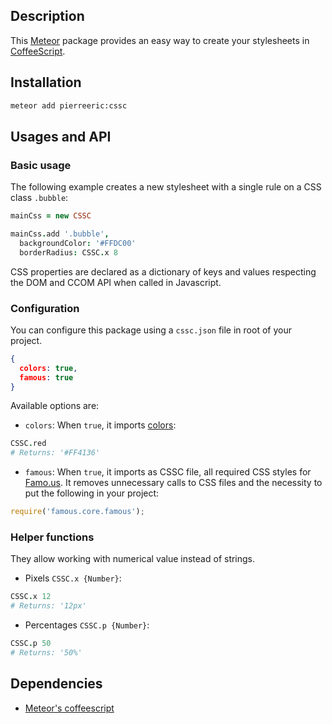 ## Description
This [Meteor](https://www.meteor.com/) package provides an easy way to create your stylesheets in [CoffeeScript](http://coffeescript.org/).

## Installation
```bash
meteor add pierreeric:cssc
```

## Usages and API
### Basic usage
The following example creates a new stylesheet with a single rule on a CSS
class `.bubble`:

```coffeescript
mainCss = new CSSC

mainCss.add '.bubble',
  backgroundColor: '#FFDC00'
  borderRadius: CSSC.x 8
```

CSS properties are declared as a dictionary of keys and values respecting
the DOM and CCOM API when called in Javascript.

### Configuration
You can configure this package using a `cssc.json` file in root of your project.
```json
{
  colors: true,
  famous: true
}
```

Available options are:
* `colors`: When `true`, it imports [colors](http://clrs.cc):
```coffee
CSSC.red
# Returns: '#FF4136'
```
* `famous`: When `true`, it imports as CSSC file, all required CSS styles for [Famo.us](http://famo.us). It removes unnecessary calls to CSS files and the
necessity to put the following in your project:
```javascript
require('famous.core.famous');
```

### Helper functions
They allow working with numerical value instead of strings.
* Pixels `CSSC.x {Number}`:<br>
```coffee
CSSC.x 12
# Returns: '12px'
```
* Percentages `CSSC.p {Number}`:<br>
```coffee
CSSC.p 50
# Returns: '50%'
```

## Dependencies
* [Meteor's coffeescript](https://atmospherejs.com/meteor/coffeescript)
